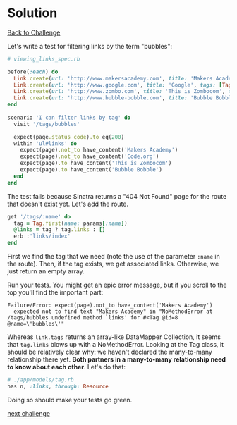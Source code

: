 # Solution

[Back to Challenge](../16_filtering_tags.md)

Let's write a test for filtering links by the term "bubbles":

```ruby
# viewing_links_spec.rb

before(:each) do
  Link.create(url: 'http://www.makersacademy.com', title: 'Makers Academy', tags: [Tag.first_or_create(name: 'education')])
  Link.create(url: 'http://www.google.com', title: 'Google', tags: [Tag.first_or_create(name: 'search')])
  Link.create(url: 'http://www.zombo.com', title: 'This is Zombocom', tags: [Tag.first_or_create(name: 'bubbles')])
  Link.create(url: 'http://www.bubble-bobble.com', title: 'Bubble Bobble', tags: [Tag.first_or_create(name: 'bubbles')])
end
  
scenario 'I can filter links by tag' do
  visit '/tags/bubbles'

  expect(page.status_code).to eq(200)
  within 'ul#links' do
    expect(page).not_to have_content('Makers Academy')
    expect(page).not_to have_content('Code.org')
    expect(page).to have_content('This is Zombocom')
    expect(page).to have_content('Bubble Bobble')
  end
end
```

The test fails because Sinatra returns a "404 Not Found" page for the route that doesn't exist yet. Let's add the route.

```ruby
get '/tags/:name' do
  tag = Tag.first(name: params[:name])
  @links = tag ? tag.links : []
  erb :'links/index'
end
```

First we find the tag that we need (note the use of the parameter `:name` in the route). Then, if the tag exists, we get associated links. Otherwise, we just return an empty array.

Run your tests. You might get an epic error message, but if you scroll to the top you'll find the important part:

```
Failure/Error: expect(page).not_to have_content('Makers Academy')
  expected not to find text "Makers Academy" in "NoMethodError at /tags/bubbles undefined method `links' for #<Tag @id=8 @name=\'bubbles\'"
```

Whereas `link.tags` returns an array-like DataMapper Collection, it seems that `tag.links` blows up with a NoMethodError. Looking at the Tag class, it should be relatively clear why: we haven't declared the many-to-many relationship there yet. **Both partners in a many-to-many relationship need to know about each other**. Let's do that:

```ruby
# ./app/models/tag.rb
has n, :links, through: Resource
```

Doing so should make your tests go green.

[next challenge](../17_multiple_tags.md)
